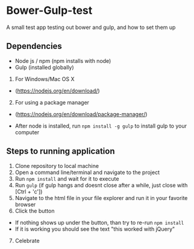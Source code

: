 # Bower-Gulp-test
A small test app testing out bower and gulp, and how to set them up

## Dependencies
  * Node js / npm (npm installs with node)
   * Gulp (installed globally)

1. For Windows/Mac OS X
  * (https://nodejs.org/en/download/)
2. For using a package manager
  * (https://nodejs.org/en/download/package-manager/)

* After node is installed, run `npm install -g gulp` to install gulp to your computer

## Steps to running application
1. Clone repository to local machine
2. Open a command line/terminal and navigate to the project
3. Run `npm install` and wait for it to execute
4. Run `gulp` (if gulp hangs and doesnt close after a while, just close with [Ctrl + 'c'])
5. Navigate to the html file in your file explorer and run it in your favorite browser
6. Click the button
  * If nothing shows up under the button, than try to re-run `npm install`
  * If it is working you should see the text "this worked with jQuery"
7. Celebrate

